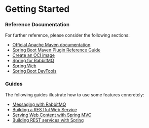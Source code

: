 # Getting Started

### Reference Documentation
For further reference, please consider the following sections:

* [Official Apache Maven documentation](https://maven.apache.org/guides/index.html)
* [Spring Boot Maven Plugin Reference Guide](https://docs.spring.io/spring-boot/docs/2.5.4/maven-plugin/reference/html/)
* [Create an OCI image](https://docs.spring.io/spring-boot/docs/2.5.4/maven-plugin/reference/html/#build-image)
* [Spring for RabbitMQ](https://docs.spring.io/spring-boot/docs/2.5.4/reference/htmlsingle/#boot-features-amqp)
* [Spring Web](https://docs.spring.io/spring-boot/docs/2.5.4/reference/htmlsingle/#boot-features-developing-web-applications)
* [Spring Boot DevTools](https://docs.spring.io/spring-boot/docs/2.5.4/reference/htmlsingle/#using-boot-devtools)

### Guides
The following guides illustrate how to use some features concretely:

* [Messaging with RabbitMQ](https://spring.io/guides/gs/messaging-rabbitmq/)
* [Building a RESTful Web Service](https://spring.io/guides/gs/rest-service/)
* [Serving Web Content with Spring MVC](https://spring.io/guides/gs/serving-web-content/)
* [Building REST services with Spring](https://spring.io/guides/tutorials/bookmarks/)


